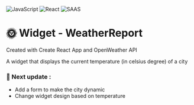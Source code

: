 ![JavaScript](https://img.shields.io/badge/JavaScript-F7DF1E?style=for-the-badge&logo=javascript&logoColor=white) ![React](https://img.shields.io/badge/react-%2320232a.svg?style=for-the-badge&logo=react&logoColor=%2361DAFB) ![SAAS](https://img.shields.io/badge/Sass-CC6699?style=for-the-badge&logo=sass&logoColor=white) 

# :sun_with_face: Widget - WeatherReport
Created with Create React App and OpenWeather API

A widget that displays the current temperature (in celsius degree) of a city

### :new_moon_with_face: Next update :

- Add a form to make the city dynamic
- Change widget design based on temperature
